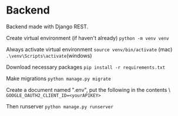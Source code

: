 # Backend
Backend made with Django REST.

Create virtual environment (if haven't already)
```python -m venv venv```

Always activate virtual environment
```source venv/bin/activate``` (mac) ```.\venv\Scripts\activate```(windows)

Download necessary packages
```pip install -r requirements.txt```

Make migrations
```python manage.py migrate```

Create a document named ".env", put the following in the contents \\
```GOOGLE_OAUTH2_CLIENT_ID=<yourAPIKEY>```

Then runserver
```python manage.py runserver```
